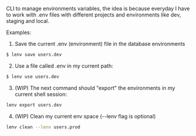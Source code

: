 
CLI to manage environments variables, the idea is because everyday I have to work with .env files with different projects and environments like dev, staging and local.

Examples:

1. Save the current .env (environment) file in the database environments
```bash
$ lenv save users.dev
```

2. Use a file called .env in my current path:
```bash
$ lenv use users.dev
```

3. (WIP) The next command should "export" the environments in my current shell session:
```bash
lenv export users.dev
```

4. (WIP) Clean my current env space (--lenv flag is optional)
```bash
lenv clean --lenv users.prod
```
